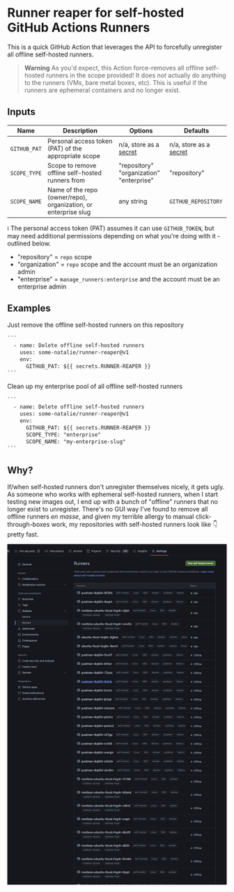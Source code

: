 # Runner reaper for self-hosted GitHub Actions Runners

This is a quick GitHub Action that leverages the API to forcefully unregister all offline self-hosted runners.

> **Warning**
> As you'd expect, this Action force-removes all offline self-hosted runners in the scope provided!  It does _not_ actually do anything to the runners (VMs, bare metal boxes, etc).  This is useful if the runners are ephemeral containers and no longer exist.

## Inputs

| Name | Description | Options | Defaults |
| --- | --- | --- | --- |
| `GITHUB_PAT` | Personal access token (PAT) of the appropriate scope | n/a, store as a [secret](https://docs.github.com/en/actions/security-guides/encrypted-secrets) | n/a, store as a [secret](https://docs.github.com/en/actions/security-guides/encrypted-secrets) |
| `SCOPE_TYPE` | Scope to remove offline self-hosted runners from | "repository"<br>"organization"<br>"enterprise" | "repository" |
| `SCOPE_NAME` | Name of the repo (owner/repo), organization, or enterprise slug | any string | `GITHUB_REPOSITORY` |

:information_source:  The personal access token (PAT) assumes it can use `GITHUB_TOKEN`, but may need additional permissions depending on what you're doing with it - outlined below.

- "repository" = `repo` scope
- "organization" = `repo` scope and the account must be an organization admin
- "enterprise" = `manage_runners:enterprise` and the account must be an enterprise admin

## Examples

Just remove the offline self-hosted runners on this repository

    ```
      - name: Delete offline self-hosted runners
        uses: some-natalie/runner-reaper@v1
        env:
          GITHUB_PAT: ${{ secrets.RUNNER-REAPER }}
    ```

Clean up my enterprise pool of all offline self-hosted runners

    ```
      - name: Delete offline self-hosted runners
        uses: some-natalie/runner-reaper@v1
        env:
          GITHUB_PAT: ${{ secrets.RUNNER-REAPER }}
          SCOPE_TYPE: "enterprise"
          SCOPE_NAME: "my-enterprise-slug"
    ```

## Why?

If/when self-hosted runners don't unregister themselves nicely, it gets ugly.  As someone who works with ephemeral self-hosted runners, when I start testing new images out, I end up with a bunch of "offline" runners that no longer exist to unregister.  There's no GUI way I've found to remove all offline runners _en masse_, and given my terrible allergy to manual click-through-boxes work, my repositories with self-hosted runners look like :point_down: pretty fast.

![tons-of-offline-runners](images/theproblem.png)
